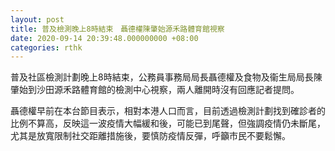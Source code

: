 ```yaml
---
layout: post
title: 普及檢測晚上8時結束　聶德權陳肇始源禾路體育館視察
date: 2020-09-14 20:39:48.000000000 +08:00
categories: rthk
---
```


普及社區檢測計劃晚上8時結束，公務員事務局局長聶德權及食物及衞生局局長陳肇始到沙田源禾路體育館的檢測中心視察，兩人離開時沒有回應記者提問。

聶德權早前在本台節目表示，相對本港人口而言，目前透過檢測計劃找到確診者的比例不算高，反映這一波疫情大幅緩和後，可能已到尾聲，但強調疫情仍未斷尾，尤其是放寬限制社交距離措施後，要慎防疫情反彈，呼籲市民不要鬆懈。
